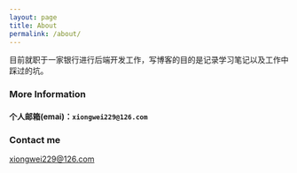 ```yaml
---
layout: page
title: About
permalink: /about/
---
```

目前就职于一家银行进行后端开发工作，写博客的目的是记录学习笔记以及工作中踩过的坑。

### More Information

#### 个人邮箱(emai)：`xiongwei229@126.com`

### Contact me

[xiongwei229@126.com](mailto:xiongwei229@126.com)
